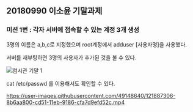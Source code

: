 ## 20180990 이소윤 기말과제

### 미션 1번 : 각자 서버에 접속할 수 있는 계정 3개 생성  

  
3명의 이름은 a,b,c로 지정했으며 root계정에서 adduser [사용자명]을 사용했다.  


  
    
서버를 재부팅하면 3명의 사용자가 추가된 것을 볼 수 있다.  
  
    
![컴시관 기말 1](https://user-images.githubusercontent.com/49148640/121887303-89a0e480-cd51-11eb-8eb8-eecdc268fdac.png)    
  
    
    
cat /etc/passwd 를 이용해서도 확인할 수 있다.  
  
    
    
https://user-images.githubusercontent.com/49148640/121887306-8b6aa800-cd51-11eb-9186-cfa7d9efd52c.mp4    

  

